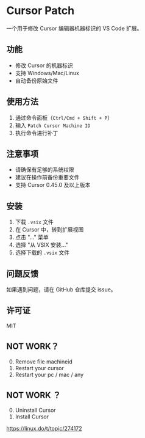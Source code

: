 # Cursor Patch

一个用于修改 Cursor 编辑器机器标识的 VS Code 扩展。

## 功能

- 修改 Cursor 的机器标识
- 支持 Windows/Mac/Linux
- 自动备份原始文件

## 使用方法

1. 通过命令面板（`Ctrl/Cmd + Shift + P`）
2. 输入 `Patch Cursor Machine ID`
3. 执行命令进行补丁

## 注意事项

- 请确保有足够的系统权限
- 建议在操作前备份重要文件
- 支持 Cursor 0.45.0 及以上版本

## 安装

1. 下载 `.vsix` 文件
2. 在 Cursor 中，转到扩展视图
3. 点击 "..." 菜单
4. 选择 "从 VSIX 安装..."
5. 选择下载的 `.vsix` 文件

## 问题反馈

如果遇到问题，请在 GitHub 仓库提交 issue。

## 许可证

MIT

## NOT WORK？

0. Remove file machineid
1. Restart your cursor
2. Restart your pc / mac / any

## NOT WORK ？
 0. Uninstall Cursor
 1. Install Cursor


https://linux.do/t/topic/274172
